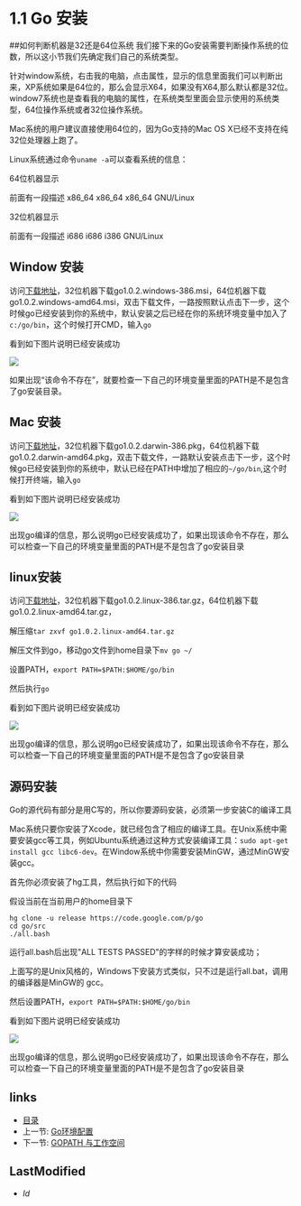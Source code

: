 # 1.1 Go 安装

##如何判断机器是32还是64位系统
我们接下来的Go安装需要判断操作系统的位数，所以这小节我们先确定我们自己的系统类型。

针对window系统，右击我的电脑，点击属性，显示的信息里面我们可以判断出来，XP系统如果是64位的，那么会显示X64，如果没有X64,那么默认都是32位。window7系统也是查看我的电脑的属性，在系统类型里面会显示使用的系统类型，64位操作系统或者32位操作系统。

Mac系统的用户建议直接使用64位的，因为Go支持的Mac OS X已经不支持在纯32位处理器上跑了。

Linux系统通过命令`uname -a`可以查看系统的信息：

64位机器显示

  前面有一段描述 x86_64 x86_64 x86_64 GNU/Linux

32位机器显示

  前面有一段描述 i686 i686 i386 GNU/Linux

## Window 安装
    
  访问[下载地址][downlink]，32位机器下载go1.0.2.windows-386.msi，64位机器下载go1.0.2.windows-amd64.msi，双击下载文件，一路按照默认点击下一步，这个时候go已经安装到你的系统中，默认安装之后已经在你的系统环境变量中加入了`c:/go/bin`，这个时候打开CMD，输入`go`
  
  看到如下图片说明已经安装成功

  ![](images/1.1.cmd.png?raw=true)
 
  如果出现“该命令不存在”，就要检查一下自己的环境变量里面的PATH是不是包含了go安装目录。

## Mac 安装

  访问[下载地址][downlink]，32位机器下载go1.0.2.darwin-386.pkg，64位机器下载go1.0.2.darwin-amd64.pkg，双击下载文件，一路默认安装点击下一步，这个时候go已经安装到你的系统中，默认已经在PATH中增加了相应的`~/go/bin`,这个时候打开终端，输入`go`

  看到如下图片说明已经安装成功

  ![](images/1.1.mac.png?raw=true)

  出现go编译的信息，那么说明go已经安装成功了，如果出现该命令不存在，那么可以检查一下自己的环境变量里面的PATH是不是包含了go安装目录

## linux安装
  访问[下载地址][downlink]，32位机器下载go1.0.2.linux-386.tar.gz，64位机器下载go1.0.2.linux-amd64.tar.gz，
  
  解压缩`tar zxvf go1.0.2.linux-amd64.tar.gz`
  
  解压文件到go，移动go文件到home目录下`mv go ~/`
  
  设置PATH，`export PATH=$PATH:$HOME/go/bin`
  
  然后执行`go`
  
  看到如下图片说明已经安装成功

  ![](images/1.1.linux.png?raw=true)

  出现go编译的信息，那么说明go已经安装成功了，如果出现该命令不存在，那么可以检查一下自己的环境变量里面的PATH是不是包含了go安装目录


## 源码安装
Go的源代码有部分是用C写的，所以你要源码安装，必须第一步安装C的编译工具

Mac系统只要你安装了Xcode，就已经包含了相应的编译工具。在Unix系统中需要安装gcc等工具，例如Ubuntu系统通过这种方式安装编译工具：`sudo apt-get install gcc libc6-dev`。在Window系统中你需要安装MinGW，通过MinGW安装gcc。
  
首先你必须安装了hg工具，然后执行如下的代码
 
   假设当前在当前用户的home目录下
    
   	hg clone -u release https://code.google.com/p/go
   	cd go/src
   	./all.bash

运行all.bash后出现"ALL TESTS PASSED"的字样的时候才算安装成功；

上面写的是Unix风格的，Windows下安装方式类似，只不过是运行all.bat，调用的编译器是MinGW的 gcc。
   	
   然后设置PATH，`export PATH=$PATH:$HOME/go/bin`
   
   看到如下图片说明已经安装成功

  ![](images/1.1.mac.png?raw=true)

  出现go编译的信息，那么说明go已经安装成功了，如果出现该命令不存在，那么可以检查一下自己的环境变量里面的PATH是不是包含了go安装目录

## links
   * [目录](<preface.md>)
   * 上一节: [Go环境配置](<1.md>)
   * 下一节: [GOPATH 与工作空间](<1.2.md>)

## LastModified 
   * $Id$

[downlink]: http://code.google.com/p/go/downloads/list "GO安装下载"